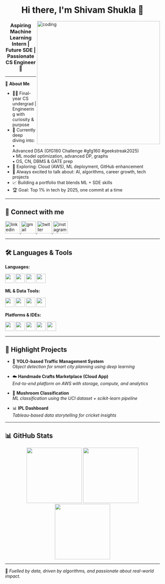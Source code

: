<h1 align="center">Hi there, I'm Shivam Shukla 👋</h1>

<img align="right" alt="coding" width="400" src="https://media0.giphy.com/media/v1.Y2lkPTc5MGI3NjExZm1lYmFrdTV6M21lb2N0cWxxazIzbzg2cTB3NTRtOWhrY3cxa3d0ZCZlcD12MV9pbnRlcm5hbF9naWZfYnlfaWQmY3Q9Zw/f3iwJFOVOwuy7K6FFw/giphy.gif">

<h3 align="center">Aspiring Machine Learning Intern | Future SDE | Passionate CS Engineer 🚀</h3>

---

🎯 **About Me**  
- 👨‍🎓 Final-year CS undergrad | Engineering with curiosity & purpose  
- 📌 Currently deep diving into:  
  ▪️ Advanced DSA (GfG160 Challenge #gfg160 #geekstreak2025)  
  ▪️ ML model optimization, advanced DP, graphs  
  ▪️ OS, CN, DBMS & GATE prep  
- 🔬 Exploring: Cloud (AWS), ML deployment, GitHub enhancement  
- 💬 Always excited to talk about: AI, algorithms, career growth, tech projects  
- 📈 Building a portfolio that blends ML + SDE skills  
- 🏆 Goal: Top 1% in tech by 2025, one commit at a time

---

<h2 align="left">🔗 Connect with me</h2>

<div align="left">
  <a href="https://www.linkedin.com/in/shivam-shukla-a462b3223" target="_blank">
    <img src="https://raw.githubusercontent.com/maurodesouza/profile-readme-generator/master/src/assets/icons/social/linkedin/default.svg" width="48" height="40" alt="linkedin" />
  </a>
  <a href="mailto:shivamshuklass661@gmail.com" target="_blank">
    <img src="https://raw.githubusercontent.com/maurodesouza/profile-readme-generator/master/src/assets/icons/social/gmail/default.svg" width="48" height="40" alt="gmail" />
  </a>
  <a href="https://x.com/yourhandle" target="_blank">
    <img src="https://raw.githubusercontent.com/maurodesouza/profile-readme-generator/master/src/assets/icons/social/twitter/default.svg" width="48" height="40" alt="twitter" />
  </a>
  <a href="https://www.instagram.com/sri_bhanu_shivam" target="_blank">
    <img src="https://raw.githubusercontent.com/maurodesouza/profile-readme-generator/master/src/assets/icons/social/instagram/default.svg" width="48" height="40" alt="instagram" />
  </a>
</div>

---

<h2>🛠️ Languages & Tools</h2>

**Languages:**  
<div>
  <img src="https://cdn.jsdelivr.net/gh/devicons/devicon/icons/java/java-original.svg" height="30" />
  <img src="https://cdn.jsdelivr.net/gh/devicons/devicon/icons/python/python-original.svg" height="30" />
  <img src="https://cdn.jsdelivr.net/gh/devicons/devicon/icons/cplusplus/cplusplus-original.svg" height="30" />
  <img src="https://cdn.jsdelivr.net/gh/devicons/devicon/icons/sqlite/sqlite-original.svg" height="30" />
</div>

**ML & Data Tools:**  
<div>
  <img src="https://cdn.jsdelivr.net/gh/devicons/devicon/icons/jupyter/jupyter-original.svg" height="30" />
  <img src="https://cdn.jsdelivr.net/gh/devicons/devicon/icons/numpy/numpy-original.svg" height="30" />
  <img src="https://cdn.jsdelivr.net/gh/devicons/devicon/icons/pandas/pandas-original.svg" height="30" />
  <img src="https://cdn.jsdelivr.net/gh/devicons/devicon/icons/scikit-learn/scikit-learn-original.svg" height="30" />
</div>

**Platforms & IDEs:**  
<div>
  <img src="https://cdn.jsdelivr.net/gh/devicons/devicon/icons/github/github-original.svg" height="30" />
  <img src="https://cdn.jsdelivr.net/gh/devicons/devicon/icons/git/git-original.svg" height="30" />
  <img src="https://cdn.jsdelivr.net/gh/devicons/devicon/icons/vscode/vscode-original.svg" height="30" />
  <img src="https://cdn.jsdelivr.net/gh/devicons/devicon/icons/anaconda/anaconda-original.svg" height="30" />
  <img src="https://cdn.jsdelivr.net/gh/devicons/devicon/icons/aws/aws-original.svg" height="30" />
</div>

---

<h2>📂 Highlight Projects</h2>

- 🧠 **YOLO-based Traffic Management System**  
  _Object detection for smart city planning using deep learning_

- ☁️ **Handmade Crafts Marketplace (Cloud App)**  
  _End-to-end platform on AWS with storage, compute, and analytics_

- 🧪 **Mushroom Classification**  
  _ML classification using the UCI dataset + scikit-learn pipeline_

- 📊 **IPL Dashboard**  
  _Tableau-based data storytelling for cricket insights_

---

<h2>📊 GitHub Stats</h2>

<div align="center">
  <img src="https://github-readme-stats.vercel.app/api?username=Shivam-Shukl&show_icons=true&theme=dracula" height="180" />
  <img src="https://streak-stats.demolab.com?user=Shivam-Shukl&theme=dracula&hide_border=false" height="180" />
  <img src="https://github-readme-stats.vercel.app/api/top-langs/?username=Shivam-Shukl&layout=compact&theme=dracula" height="180" />
</div>

---

🌟 *Fuelled by data, driven by algorithms, and passionate about real-world impact.*
